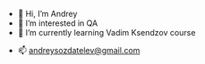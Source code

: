 - 👋 Hi, I’m Andrey
- 👀 I’m interested in QA
- 🌱 I’m currently learning Vadim Ksendzov course
<!---- 💞️ I’m looking to collaborate on ...--->
- 📫 andreysozdatelev@gmail.com

<!---
EkcTe3u/EkcTe3u is a ✨ special ✨ repository because its `README.md` (this file) appears on your GitHub profile.
You can click the Preview link to take a look at your changes.
--->
